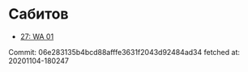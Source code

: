 # Сабитов
- [27: WA 01](27.md)

Commit: 06e283135b4bcd88afffe3631f2043d92484ad34
 fetched at: 20201104-180247
